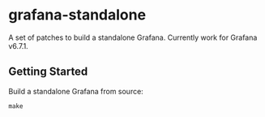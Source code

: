 # grafana-standalone

A set of patches to build a standalone Grafana. Currently work for Grafana v6.7.1.

## Getting Started

Build a standalone Grafana from source:

```shell
make
```
